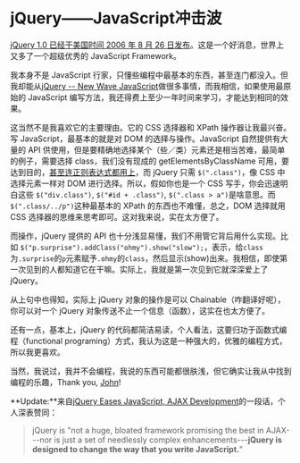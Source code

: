 # jQuery——JavaScript冲击波


[jQuery 1.0 已经于美国时间 2006 年 8 月 26 日发布][0]。这是一个好消息，世界上又多了一个超级优秀的 JavaScript Framework。

我本身不是 JavaScript 行家，只懂些编程中最基本的东西，甚至连门都没入。但我却能从[jQuery -- New Wave JavaScript][1]做很多事情，而我相信，如果使用最原始的 JavaScript 编写方法，我还得费上至少一年时间来学习，才能达到相同的效果。

这当然不是我喜欢它的主要理由。它的 CSS 选择器和 XPath 操作器让我最兴奋。写 JavaScript，最基本的就是对 DOM 的选择与操作。JavaScript 自然提供有大量的 API 供使用，但是要精确地选择某个（些／类）元素还是相当苦难，最简单的例子，需要选择 class，我们没有现成的 getElementsByClassName 可用，要达到目的，[甚至连正则表达式都用上][2]，而 jQuery 只需 `$(".class")`，像 CSS 中选择元素一样对 DOM 进行选择。所以，假如你也是一个 CSS 写手，你会迅速明白这些 `$("div.class")`, `$("#id + .class")`, `$(".class > a")`是啥意思。而`$(".class/../p")`这种最基本的 XPath 的东西也不难懂，总之，DOM 选择就用 CSS 选择器的思维来思考即可。这对我来说，实在太方便了。

而操作，jQuery 提供的 API 也十分浅显易懂，我们不用管它背后用什么实现。比如 `$("p.surprise").addClass("ohmy").show("slow");`，表示，给`class`为`.surprise`的`p`元素赋予`.ohmy`的`class`，然后显示(show)出来。我相信，即使第一次见到的人都知道它在干嘛。实际上，我就是第一次见到它就深深爱上了 jQuery。

从上句中也得知，实际上 jQuery 对象的操作是可以 Chainable（咋翻译好呢），你可以对一个 jQuery 对象传送不止一个信息（函数），这实在也太方便了。

还有一点，基本上，jQuery 的代码都简洁易读，个人看法，这要归功于函数式编程（functional programing）方式，我认为这是一种强大的，优雅的编程方式，所以我更喜欢。

当然，我说过，我并不会编程，我说的东西可能都很肤浅，但它确实让我从中找到编程的乐趣，Thank you, [John][3]!

**Update:**来自[jQuery Eases JavaScript, AJAX Development][4]的一段话，个人深表赞同：

> jQuery is "not a huge, bloated framework promising the best in AJAX---nor is just a set of needlessly complex enhancements---**jQuery is designed to change the way that you write JavaScript.**"

[0]: http://jquery.com/blog/2006/08/26/jquery-10/
[1]: http://jquery.com/
[2]: http://www.dustindiaz.com/top-ten-javascript/
[3]: http://ejohn.org/
[4]: http://www.eweek.com/article2/0,1895,2010602,00.asp
